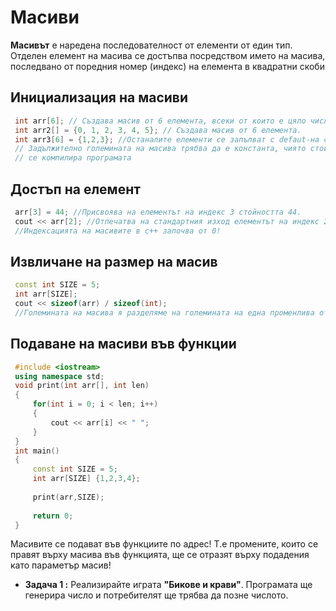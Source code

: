 
# Масиви

**Масивът** е наредена последователност от елементи от един тип. Отделен елемент на масива се достъпва посредством името на масива, последвано от поредния номер (индекс) на елемента в квадратни скоби



## Инициализация на масиви

   ```c++
    int arr[6]; // Създава масив от 6 елемента, всеки от които е цяло число.
    int arr2[] = {0, 1, 2, 3, 4, 5}; // Създава масив от 6 елемента.
    int arr3[6] = {1,2,3}; //Останалите елементи се запълват с defaut-на стойност. 
    // Задължително големината на масива трябва да е константа, чиято стойност е ясна преди да
    // се компилира програмата
```

## Достъп на елемент
	
   ```c++
    arr[3] = 44; //Присвоява на елементът на индекс 3 стойността 44.
    cout << arr[2]; //Отпечатва на стандартния изход елементът на индекс 2
    //Индексацията на масивите в с++ започва от 0!
```
	
	
## Извличане на размер на масив

   ```c++
    const int SIZE = 5;
    int arr[SIZE];
    cout << sizeof(arr) / sizeof(int);
    //Големината на масива я разделяме на големината на една променлива от този тип.
```


## Подаване на масиви във функции
   ```c++
    #include <iostream>
    using namespace std;
    void print(int arr[], int len)
    {
	    for(int i = 0; i < len; i++)
	    {
	        cout << arr[i] << " ";
	    }
	}
	int main()
	{
	    const int SIZE = 5;
	    int arr[SIZE] {1,2,3,4};
    
	    print(arr,SIZE);
    
	    return 0;
    }
```
 Масивите се подават във функциите по адрес! Т.е промените, които се правят върху масива във функцията, ще се отразят върху подадения като параметър масив!


 - **Задача 1 :** Реализирайте играта **"Бикове и крави"**. Програмата ще генерира число и потребителят ще трябва да позне числото.
